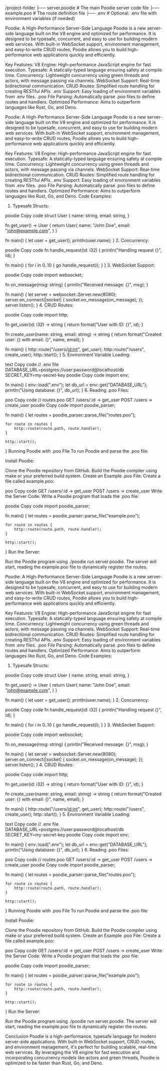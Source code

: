 /project-folder
  ├── server.poodie      # The main Poodie server code file
  ├── example.poo       # The route definition file
  ├── .env              # Optional: .env file with environment variables (if needed)

Poodie: A High-Performance Server-Side Language
Poodie is a new server-side language built on the V8 engine and optimized for performance. It is designed to be typesafe, concurrent, and easy to use for building modern web services. With built-in WebSocket support, environment management, and easy-to-write CRUD routes, Poodie allows you to build high-performance web applications quickly and efficiently.

Key Features:
V8 Engine: High-performance JavaScript engine for fast execution.
Typesafe: A statically-typed language ensuring safety at compile time.
Concurrency: Lightweight concurrency using green threads and actors, with message passing via channels.
WebSocket Support: Real-time bidirectional communication.
CRUD Routes: Simplified route handling for creating RESTful APIs.
.env Support: Easy loading of environment variables from .env files.
.poo File Parsing: Automatically parse .poo files to define routes and handlers.
Optimized Performance: Aims to outperform languages like Rust, Go, and Deno.



Poodie: A High-Performance Server-Side Language
Poodie is a new server-side language built on the V8 engine and optimized for performance. It is designed to be typesafe, concurrent, and easy to use for building modern web services. With built-in WebSocket support, environment management, and easy-to-write CRUD routes, Poodie allows you to build high-performance web applications quickly and efficiently.

Key Features:
V8 Engine: High-performance JavaScript engine for fast execution.
Typesafe: A statically-typed language ensuring safety at compile time.
Concurrency: Lightweight concurrency using green threads and actors, with message passing via channels.
WebSocket Support: Real-time bidirectional communication.
CRUD Routes: Simplified route handling for creating RESTful APIs.
.env Support: Easy loading of environment variables from .env files.
.poo File Parsing: Automatically parse .poo files to define routes and handlers.
Optimized Performance: Aims to outperform languages like Rust, Go, and Deno.
Code Examples:
1. Typesafe Structs:

poodie
Copy code
struct User {
    name: string,
    email: string,
}

fn get_user() -> User {
    return User{
        name: "John Doe",
        email: "john@example.com",
    }
}

fn main() {
    let user = get_user();
    println(user.name);
}
2. Concurrency:

poodie
Copy code
fn handle_request(id: i32) {
    println("Handling request {}", id);
}

fn main() {
    for i in 0..10 {
        go handle_request(i);
    }
}
3. WebSocket Support:

poodie
Copy code
import websocket;

fn on_message(msg: string) {
    println("Received message: {}", msg);
}

fn main() {
    let server = websocket::Server.new(8080);
    server.on_connect(|socket| {
        socket.on_message(on_message);
    });
    server.listen();
}
4. CRUD Routes:

poodie
Copy code
import http;

fn get_user(id: i32) -> string {
    return format("User with ID: {}", id);
}

fn create_user(name: string, email: string) -> string {
    return format("Created user: {} with email: {}", name, email);
}

fn main() {
    http::route("/users/<id:int>", get_user);
    http::route("/users", create_user);
    http::start();
}
5. Environment Variable Loading:

text
Copy code
// .env file
DATABASE_URL=postgres://user:password@localhost/db
SECRET_KEY=my-secret-key
poodie
Copy code
import env;

fn main() {
    env::load(".env");
    let db_url = env::get("DATABASE_URL");
    println("Using database: {}", db_url);
}
6. Reading .poo Files:

poo
Copy code
// routes.poo
GET /users/:id -> get_user
POST /users -> create_user
poodie
Copy code
import poodie_parser;

fn main() {
    let routes = poodie_parser::parse_file("routes.poo");
    
    for route in routes {
        http::route(route.path, route.handler);
    }

    http::start();
}
Running Poodie with .poo File
To run Poodie and parse the .poo file:

Install Poodie:

Clone the Poodie repository from GitHub.
Build the Poodie compiler using make or your preferred build system.
Create an Example .poo File: Create a file called example.poo:

poo
Copy code
GET /users/:id -> get_user
POST /users -> create_user
Write the Server Code: Write a Poodie program that loads the .poo file:

poodie
Copy code
import poodie_parser;

fn main() {
    let routes = poodie_parser::parse_file("example.poo");

    for route in routes {
        http::route(route.path, route.handler);
    }

    http::start();
}
Run the Server:

Run the Poodie program using ./poodie run server.poodie.
The server will start, reading the example.poo file to dynamically register the routes.


Poodie: A High-Performance Server-Side Language
Poodie is a new server-side language built on the V8 engine and optimized for performance. It is designed to be typesafe, concurrent, and easy to use for building modern web services. With built-in WebSocket support, environment management, and easy-to-write CRUD routes, Poodie allows you to build high-performance web applications quickly and efficiently.

Key Features:
V8 Engine: High-performance JavaScript engine for fast execution.
Typesafe: A statically-typed language ensuring safety at compile time.
Concurrency: Lightweight concurrency using green threads and actors, with message passing via channels.
WebSocket Support: Real-time bidirectional communication.
CRUD Routes: Simplified route handling for creating RESTful APIs.
.env Support: Easy loading of environment variables from .env files.
.poo File Parsing: Automatically parse .poo files to define routes and handlers.
Optimized Performance: Aims to outperform languages like Rust, Go, and Deno.
Code Examples:
1. Typesafe Structs:

poodie
Copy code
struct User {
    name: string,
    email: string,
}

fn get_user() -> User {
    return User{
        name: "John Doe",
        email: "john@example.com",
    }
}

fn main() {
    let user = get_user();
    println(user.name);
}
2. Concurrency:

poodie
Copy code
fn handle_request(id: i32) {
    println("Handling request {}", id);
}

fn main() {
    for i in 0..10 {
        go handle_request(i);
    }
}
3. WebSocket Support:

poodie
Copy code
import websocket;

fn on_message(msg: string) {
    println("Received message: {}", msg);
}

fn main() {
    let server = websocket::Server.new(8080);
    server.on_connect(|socket| {
        socket.on_message(on_message);
    });
    server.listen();
}
4. CRUD Routes:

poodie
Copy code
import http;

fn get_user(id: i32) -> string {
    return format("User with ID: {}", id);
}

fn create_user(name: string, email: string) -> string {
    return format("Created user: {} with email: {}", name, email);
}

fn main() {
    http::route("/users/<id:int>", get_user);
    http::route("/users", create_user);
    http::start();
}
5. Environment Variable Loading:

text
Copy code
// .env file
DATABASE_URL=postgres://user:password@localhost/db
SECRET_KEY=my-secret-key
poodie
Copy code
import env;

fn main() {
    env::load(".env");
    let db_url = env::get("DATABASE_URL");
    println("Using database: {}", db_url);
}
6. Reading .poo Files:

poo
Copy code
// routes.poo
GET /users/:id -> get_user
POST /users -> create_user
poodie
Copy code
import poodie_parser;

fn main() {
    let routes = poodie_parser::parse_file("routes.poo");
    
    for route in routes {
        http::route(route.path, route.handler);
    }

    http::start();
}
Running Poodie with .poo File
To run Poodie and parse the .poo file:

Install Poodie:

Clone the Poodie repository from GitHub.
Build the Poodie compiler using make or your preferred build system.
Create an Example .poo File: Create a file called example.poo:

poo
Copy code
GET /users/:id -> get_user
POST /users -> create_user
Write the Server Code: Write a Poodie program that loads the .poo file:

poodie
Copy code
import poodie_parser;

fn main() {
    let routes = poodie_parser::parse_file("example.poo");

    for route in routes {
        http::route(route.path, route.handler);
    }

    http::start();
}
Run the Server:

Run the Poodie program using ./poodie run server.poodie.
The server will start, reading the example.poo file to dynamically register the routes.

Conclusion
Poodie is a high-performance, typesafe language for modern server-side applications. With built-in WebSocket support, CRUD routes, and environment management, it's perfect for building scalable, real-time web services. By leveraging the V8 engine for fast execution and incorporating concurrency models like actors and green threads, Poodie is optimized to be faster than Rust, Go, and Deno.